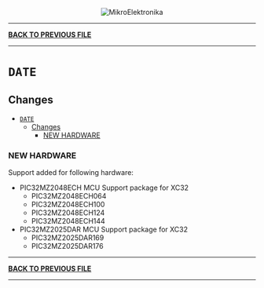 <p align="center">
  <img src="http://www.mikroe.com/img/designs/beta/logo_small.png?raw=true" alt="MikroElektronika"/>
</p>

---

**[BACK TO PREVIOUS FILE](../changelog.md)**

---

# `DATE`

## Changes

- [`DATE`](#date)
  - [Changes](#changes)
    - [NEW HARDWARE](#new-hardware)

### NEW HARDWARE

Support added for following hardware:

+ PIC32MZ2048ECH MCU Support package for XC32
  + PIC32MZ2048ECH064
  + PIC32MZ2048ECH100
  + PIC32MZ2048ECH124
  + PIC32MZ2048ECH144
+ PIC32MZ2025DAR MCU Support package for XC32
  + PIC32MZ2025DAR169
  + PIC32MZ2025DAR176

---

**[BACK TO PREVIOUS FILE](../changelog.md)**

---
